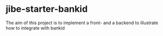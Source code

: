 # jibe-starter-bankid

The aim of this project is to implement a front- and a backend to illustrate how to integrate with bankid 
